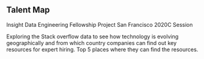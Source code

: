 ## Talent Map
Insight Data Engineering Fellowship Project San Francisco 2020C Session

Exploring the Stack overflow data to see how technology is evolving geographically and from which country companies
can find out key resources for expert hiring. Top 5 places where they can find the resources.
